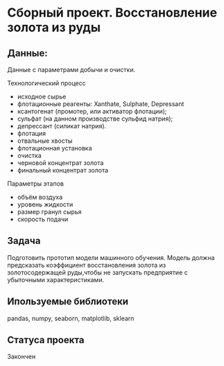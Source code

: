 # Сборный проект. Восстановление золота из руды

## Данные:
Данные с параметрами добычи и очистки.

Технологический процесс
* исходное сырье
* флотационные реагенты: Xanthate, Sulphate, Depressant
* ксантогенат (промотер, или активатор флотации);
* сульфат (на данном производстве сульфид натрия);
*  депрессант (силикат натрия).
*  флотация
*  отвальные хвосты
*  флотационная установка
* очистка
* черновой концентрат золота
* финальный концентрат золота

Параметры этапов

* объём воздуха
* уровень жидкости
* размер гранул сырья
* скорость подачи

## Задача
Подготовить прототип модели машинного обучения. Модель должна предсказать коэффициент восстановления золота из золотосодержащей руды,чтобы не запускать предприятие с убыточными характеристиками.

## Ипользуемые библиотеки 
pandas, numpy, seaborn, matplotlib, sklearn

## Cтатуса проекта 
Закончен
